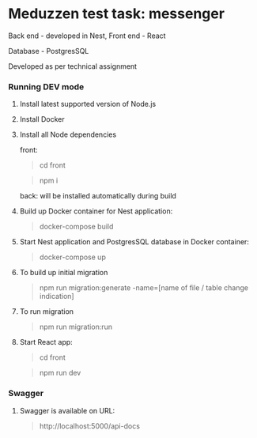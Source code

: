 # Meduzzen test task: messenger

Back end - developed in Nest, Front end - React

Database - PostgresSQL

Developed as per technical assignment

### Running DEV mode

1. Install latest supported version of Node.js
2. Install Docker
3. Install all Node dependencies

   front:

   > cd front

   > npm i

   back: will be installed automatically during build

4. Build up Docker container for Nest application:

   > docker-compose build

5. Start Nest application and PostgresSQL database in Docker container:

   > docker-compose up

6. To build up initial migration

   > npm run migration:generate -name=[name of file / table change indication]

7. To run migration

   > npm run migration:run

8. Start React app:

   > cd front

   > npm run dev

### Swagger

1. Swagger is available on URL:

   > http://localhost:5000/api-docs
